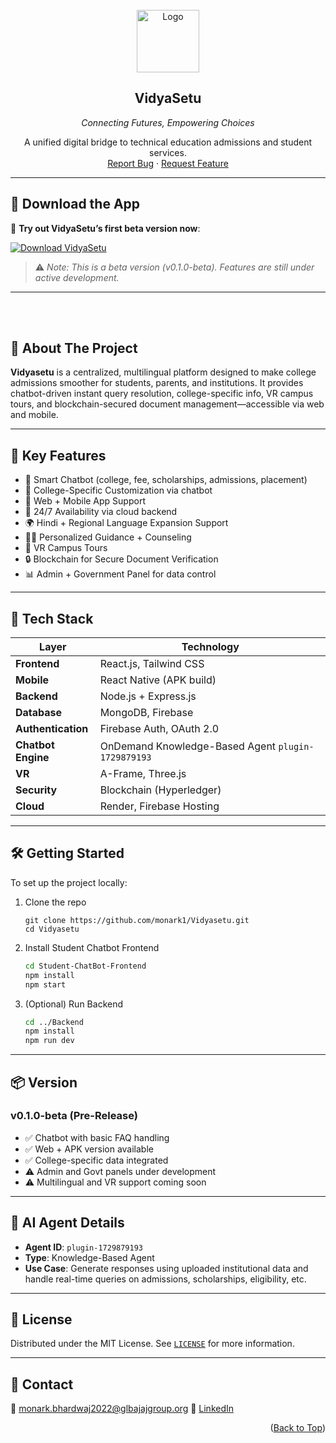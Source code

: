 
<!-- PROJECT LOGO -->
<br />
<div align="center">
  <img src="./Student-ChatBot-Frontend/src/assets/image/8943377.png" alt="Logo" width="100" height="100">
  <h2 align="center">VidyaSetu</h2>
  <p align="center"><i>Connecting Futures, Empowering Choices</i></p>

  <p align="center">
    A unified digital bridge to technical education admissions and student services.
    <br />
    <a href="https://github.com/monark1/Vidyasetu/issues">Report Bug</a>
    ·
    <a href="https://github.com/monark1/Vidyasetu/issues">Request Feature</a>
  </p>
</div>

---

## 📱 Download the App

🎉 **Try out VidyaSetu’s first beta version now**:

[![Download VidyaSetu](https://img.shields.io/badge/Download-VidyaSetu-blue?style=for-the-badge&logo=android)](https://github.com/monark1/Vidyasetu/releases/download/v0.1.0-beta/VidyaSetu_1.0.0.apk)

> ⚠️ *Note: This is a beta version (v0.1.0-beta). Features are still under active development.*

---

<br>
<br>

## 📘 About The Project

**Vidyasetu** is a centralized, multilingual platform designed to make college admissions smoother for students, parents, and institutions. It provides chatbot-driven instant query resolution, college-specific info, VR campus tours, and blockchain-secured document management—accessible via web and mobile.

---

## 🔑 Key Features

- 💬 Smart Chatbot (college, fee, scholarships, admissions, placement)
- 🏫 College-Specific Customization via chatbot
- 📱 Web + Mobile App Support
- 📡 24/7 Availability via cloud backend
- 🌍 Hindi + Regional Language Expansion Support
- 🧑‍🎓 Personalized Guidance + Counseling
- 🎥 VR Campus Tours
- 🔒 Blockchain for Secure Document Verification
- 📊 Admin + Government Panel for data control

---

## 🧩 Tech Stack

| Layer | Technology |
|-------|------------|
| **Frontend** | React.js, Tailwind CSS |
| **Mobile** | React Native (APK build) |
| **Backend** | Node.js + Express.js |
| **Database** | MongoDB, Firebase |
| **Authentication** | Firebase Auth, OAuth 2.0 |
| **Chatbot Engine** | OnDemand Knowledge-Based Agent `plugin-1729879193` |
| **VR** | A-Frame, Three.js |
| **Security** | Blockchain (Hyperledger) |
| **Cloud** | Render, Firebase Hosting |

---

## 🛠️ Getting Started

To set up the project locally:

1. Clone the repo
   ```
   git clone https://github.com/monark1/Vidyasetu.git
   cd Vidyasetu
   ````

2. Install Student Chatbot Frontend

   ```bash
   cd Student-ChatBot-Frontend
   npm install
   npm start
   ```

3. (Optional) Run Backend

   ```bash
   cd ../Backend
   npm install
   npm run dev
   ```

---

## 📦 Version

### v0.1.0-beta (Pre-Release)

* ✅ Chatbot with basic FAQ handling
* ✅ Web + APK version available
* ✅ College-specific data integrated
* ⚠️ Admin and Govt panels under development
* ⚠️ Multilingual and VR support coming soon

---

## 🧠 AI Agent Details

* **Agent ID**: `plugin-1729879193`
* **Type**: Knowledge-Based Agent
* **Use Case**: Generate responses using uploaded institutional data and handle real-time queries on admissions, scholarships, eligibility, etc.

---

## 📄 License

Distributed under the MIT License. See [`LICENSE`](./LICENSE) for more information.

---

## 🤝 Contact

📧 [monark.bhardwaj2022@glbajajgroup.org](mailto:monark.bhardwaj2022@glbajajgroup.org)
🔗 [LinkedIn](https://www.linkedin.com/in/monark-bhardwaj)

 <p align="right">(<a href="#top">Back to Top</a>)</p>
